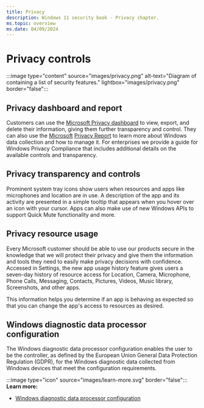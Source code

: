 ```yaml
---
title: Privacy
description: Windows 11 security book - Privacy chapter.
ms.topic: overview
ms.date: 04/09/2024
---
```


# Privacy controls

:::image type="content" source="images/privacy.png" alt-text="Diagram of containing a list of security features." lightbox="images/privacy.png" border="false":::

## Privacy dashboard and report

Customers can use the [Microsoft Privacy dashboard](https://account.microsoft.com/privacy) to view, export, and delete their information, giving them further transparency and control. They can also use the [Microsoft](https://privacy.microsoft.com/privacy-report) [Privacy Report](https://privacy.microsoft.com/privacy-report) to learn more about Windows data collection and how to manage it. For enterprises we provide a guide for Windows Privacy Compliance that includes additional details on the available controls and transparency.

## Privacy transparency and controls

Prominent system tray icons show users when resources and apps like microphones and location are in use. A description of the app and its activity are presented in a simple tooltip that appears when you hover over an icon with your cursor. Apps can also make use of new Windows APIs to support Quick Mute functionality and more.

## Privacy resource usage

Every Microsoft customer should be able to use our products secure in the knowledge that we will protect their privacy and give them the information and tools they need to easily make privacy decisions with confidence. Accessed in Settings, the new app usage history feature gives users a seven-day history of resource access for Location, Camera, Microphone, Phone Calls, Messaging, Contacts, Pictures, Videos, Music library, Screenshots, and other apps.

This information helps you determine if an app is behaving as expected so that you can change the app's access to resources as desired.

## Windows diagnostic data processor configuration

The Windows diagnostic data processor configuration enables the user to be the controller, as defined by the European Union General Data Protection Regulation (GDPR), for the Windows diagnostic data collected from Windows devices that meet the configuration requirements.

:::image type="icon" source="images/learn-more.svg" border="false"::: **Learn more:**

- [Windows diagnostic data processor configuration](/windows/privacy/configure-windows-diagnostic-data-in-your-organization#enable-windows-diagnostic-data-processor-configuration)
